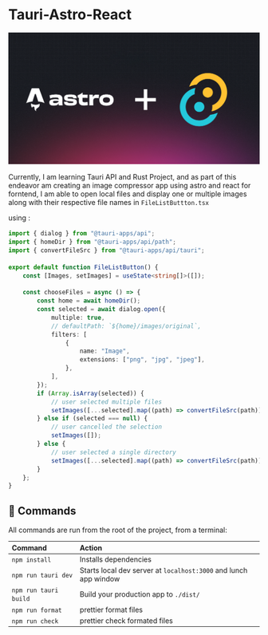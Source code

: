 # Tauri-Astro-React
![Banner](/public/asset/Banner.png)

Currently, I am learning Tauri API and Rust Project, and as part of this endeavor am creating an image compressor app using astro and react for forntend, I am able to open local files and display one or multiple images along with their respective file names in
`FileListButtton.tsx`

using :

```typescript
import { dialog } from "@tauri-apps/api";
import { homeDir } from "@tauri-apps/api/path";
import { convertFileSrc } from "@tauri-apps/api/tauri";

export default function FileListButton() {
	const [Images, setImages] = useState<string[]>([]);

	const chooseFiles = async () => {
		const home = await homeDir();
		const selected = await dialog.open({
			multiple: true,
			// defaultPath: `${home}/images/original`,
			filters: [
				{
					name: "Image",
					extensions: ["png", "jpg", "jpeg"],
				},
			],
		});
		if (Array.isArray(selected)) {
			// user selected multiple files
			setImages([...selected].map((path) => convertFileSrc(path)));
		} else if (selected === null) {
			// user cancelled the selection
			setImages([]);
		} else {
			// user selected a single directory
			setImages([...selected].map((path) => convertFileSrc(path)));
		}
	};
}
```

## 🧞 Commands

All commands are run from the root of the project, from a terminal:

| Command          | Action                                      |
| :--------------- | :------------------------------------------ |
| `npm install`    | Installs dependencies                       |
| `npm run tauri dev` | Starts local dev server at `localhost:3000` and lunch app window |
| `npm run tauri build`  | Build your production app to `./dist/`     |
| `npm run format` | prettier format files                       |
| `npm run check`  | prettier check formated files               |
